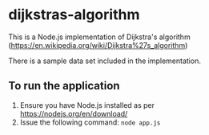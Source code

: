 # dijkstras-algorithm

This is a Node.js implementation of Dijkstra's algorithm (https://en.wikipedia.org/wiki/Dijkstra%27s_algorithm)

There is a sample data set included in the implementation.

## To run the application
1. Ensure you have Node.js installed as per https://nodejs.org/en/download/ 
2. Issue the following command: `node app.js`
